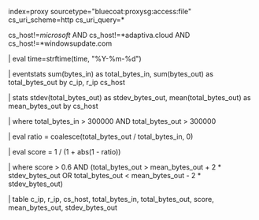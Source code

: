 index=proxy sourcetype="bluecoat:proxysg:access:file" cs_uri_scheme=http cs_uri_query=*

cs_host!=*microsoft* AND cs_host!=*adaptiva.cloud AND cs_host!=*windowsupdate.com

| eval time=strftime(time, "%Y-%m-%d")

| eventstats sum(bytes_in) as total_bytes_in, sum(bytes_out) as total_bytes_out by c_ip, r_ip cs_host

| stats stdev(total_bytes_out) as stdev_bytes_out, mean(total_bytes_out) as mean_bytes_out by cs_host

| where total_bytes_in > 300000 AND total_bytes_out > 300000

| eval ratio = coalesce(total_bytes_out / total_bytes_in, 0)

| eval score = 1 / (1 + abs(1 - ratio))

| where score > 0.6 AND (total_bytes_out > mean_bytes_out + 2 * stdev_bytes_out OR total_bytes_out < mean_bytes_out - 2 * stdev_bytes_out)

| table c_ip, r_ip, cs_host, total_bytes_in, total_bytes_out, score, mean_bytes_out, stdev_bytes_out
